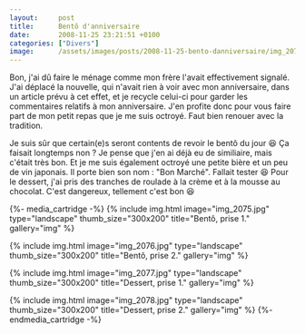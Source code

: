 ```yaml
---
layout:     post
title:      Bentô d'anniversaire
date:       2008-11-25 23:21:51 +0100
categories: ["Divers"]
image:      /assets/images/posts/2008-11-25-bento-danniversaire/img_2075.jpg
---
```


Bon, j'ai dû faire le ménage comme mon frère l'avait effectivement signalé. J'ai déplacé la nouvelle, qui n'avait
rien à voir avec mon anniversaire, dans un article prévu à cet effet, et je recycle celui-ci pour garder les
commentaires relatifs à mon anniversaire. J'en profite donc pour vous faire part de mon petit repas que je me suis
octroyé. Faut bien renouer avec la tradition.

<!--more-->

Je suis sûr que certain(e)s seront contents de revoir le bentô du jour :laughing: Ça faisait longtemps non ? Je
pense que j'en ai déjà eu de similiaire, mais c'était très bon. Et je me suis également octroyé une petite bière et
un peu de vin japonais. Il porte bien son nom : "Bon Marché". Fallait tester :laughing: Pour le dessert, j'ai pris
des tranches de roulade à la crème et à la mousse au chocolat. C'est dangereux, tellement c'est bon :laughing:

{%- media_cartridge -%}
{% include img.html
    image="img_2075.jpg"
    type="landscape"
    thumb_size="300x200"
    title="Bentô, prise 1."
    gallery="img"
%}

{% include img.html
    image="img_2076.jpg"
    type="landscape"
    thumb_size="300x200"
    title="Bentô, prise 2."
    gallery="img"
%}

{% include img.html
    image="img_2077.jpg"
    type="landscape"
    thumb_size="300x200"
    title="Dessert, prise 1."
    gallery="img"
%}

{% include img.html
    image="img_2078.jpg"
    type="landscape"
    thumb_size="300x200"
    title="Dessert, prise 2."
    gallery="img"
%}
{%- endmedia_cartridge -%}
